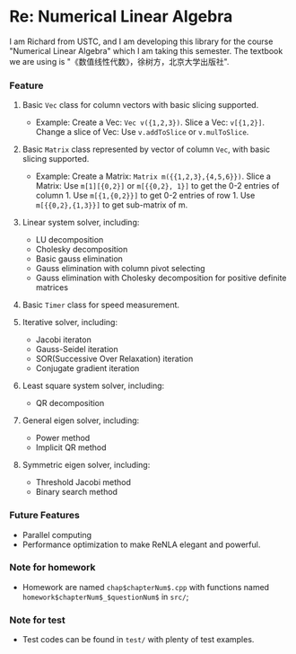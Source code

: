 # Re: Numerical Linear Algebra

I am Richard from USTC, and I am developing this library for the course "Numerical Linear Algebra" which I am taking this semester.
The textbook we are using is "《数值线性代数》，徐树方，北京大学出版社". 

### Feature
1. Basic `Vec` class for column vectors with basic slicing supported. 
    +  Example: 
    Create a Vec: ``Vec v({1,2,3})``. Slice a Vec: ``v[{1,2}]``. Change a slice of Vec: Use `v.addToSlice` or
    ``v.mulToSlice``.

2. Basic `Matrix` class represented by vector of column `Vec`, with basic slicing supported.
    + Example: Create a Matrix: ``Matrix m({{1,2,3},{4,5,6}})``. 
    Slice a Matrix: Use ``m[1][{0,2}]`` or ``m[{{0,2}, 1}]`` to get the 0-2 entries of column 1. 
    Use ``m[{1,{0,2}}]`` to get 0-2 entries of row 1. Use `m[{{0,2},{1,3}}]` to get sub-matrix of m.

3. Linear system solver, including:
    + LU decomposition
    + Cholesky decomposition
    + Basic gauss elimination 
    + Gauss elimination with column pivot selecting
    + Gauss elimination with Cholesky decomposition for positive definite matrices

4. Basic `Timer` class for speed measurement. 

5. Iterative solver, including:
    + Jacobi iteraton
    + Gauss-Seidel iteration
    + SOR(Successive Over Relaxation) iteration
    + Conjugate gradient iteration 

6. Least square system solver, including:
    + QR decomposition

7. General eigen solver, including:
    + Power method 
    + Implicit QR method

8. Symmetric eigen solver, including:
    + Threshold Jacobi method
    + Binary search method

### Future Features
+ Parallel computing 
+ Performance optimization to make ReNLA elegant and powerful.  

### Note for homework
+ Homework are named `chap$chapterNum$.cpp` with functions named `homework$chapterNum$_$questionNum$` in `src/`;

### Note for test
+ Test codes can be found in `test/` with plenty of test examples.

